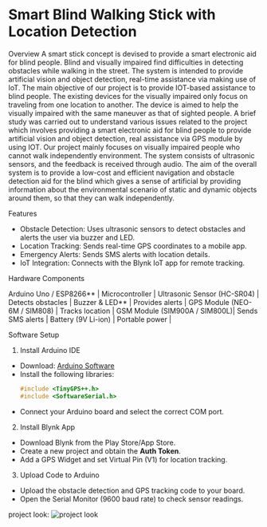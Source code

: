 # Smart Blind Walking Stick with Location Detection

Overview
A smart stick concept is devised to provide a smart electronic aid for blind people. Blind 
and visually impaired find difficulties in detecting obstacles while walking in the street. 
The system is intended to provide artificial vision and object detection,  real-time assistance 
via making use of IoT. 
The main objective of our project is to provide IOT-based assistance to blind people. 
The existing devices for the visually impaired only focus on traveling from one location 
to another. The device is aimed to help the visually impaired with the same maneuver as that of sighted 
people. 
A brief study was carried out to understand various issues related to the project which 
involves providing a smart electronic aid for blind people to provide artificial vision and 
object detection, real assistance via GPS module by using IOT. Our project mainly focuses 
on visually impaired people who cannot walk independently environment. 
The system consists of ultrasonic sensors, and the feedback is received through audio. The 
aim of the overall system is to provide a low-cost and efficient navigation and obstacle 
detection aid for the blind which gives a sense of artificial by providing 
information about the environmental scenario of static and dynamic objects around them, so 
that they can walk independently.

Features
- Obstacle Detection: Uses ultrasonic sensors to detect obstacles and alerts the user via buzzer and LED.
- Location Tracking: Sends real-time GPS coordinates to a mobile app.
- Emergency Alerts: Sends SMS alerts with location details.
- IoT Integration: Connects with the Blynk IoT app for remote tracking.

Hardware Components

Arduino Uno / ESP8266** | Microcontroller |
Ultrasonic Sensor (HC-SR04) | Detects obstacles |
Buzzer & LED** | Provides alerts |
GPS Module (NEO-6M / SIM808) | Tracks location |
GSM Module (SIM900A / SIM800L)| Sends SMS alerts |
Battery (9V Li-ion) | Portable power |

Software Setup

1. Install Arduino IDE
- Download: [Arduino Software](https://www.arduino.cc/en/software)
- Install the following libraries:
  ```cpp
  #include <TinyGPS++.h>  
  #include <SoftwareSerial.h>
  ```
- Connect your Arduino board and select the correct COM port.

2. Install Blynk App
- Download Blynk from the Play Store/App Store.
- Create a new project and obtain the **Auth Token**.
- Add a GPS Widget and set Virtual Pin (V1) for location tracking.

3. Upload Code to Arduino
- Upload the obstacle detection and GPS tracking code to your board.
- Open the Serial Monitor (9600 baud rate) to check sensor readings.

project look:
![project look](https://github.com/user-attachments/assets/f4d60c4f-d0f6-4052-a23e-fa2388b310e6)



